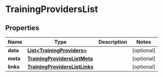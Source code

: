 

# TrainingProvidersList


## Properties

| Name | Type | Description | Notes |
|------------ | ------------- | ------------- | -------------|
|**data** | [**List&lt;TrainingProviders&gt;**](TrainingProviders.md) |  |  [optional] |
|**meta** | [**TrainingProvidersListMeta**](TrainingProvidersListMeta.md) |  |  [optional] |
|**links** | [**TrainingProvidersListLinks**](TrainingProvidersListLinks.md) |  |  [optional] |



